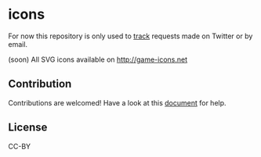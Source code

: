 # icons

For now this repository is only used to [track](https://github.com/game-icons/icons/issues) requests made on Twitter or by email.

(soon) All SVG icons available on http://game-icons.net

## Contribution

Contributions are welcomed! Have a look at this [document](https://github.com/game-icons/icons/blob/master/CONTRIBUTING.md) for help.

## License

CC-BY
